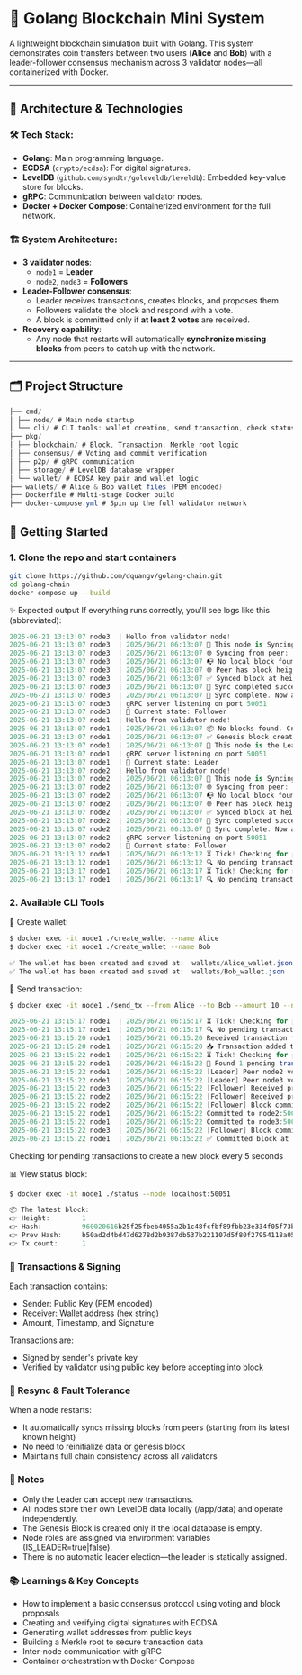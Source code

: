 # 🔗 Golang Blockchain Mini System

A lightweight blockchain simulation built with Golang. This system demonstrates coin transfers between two users (**Alice** and **Bob**) with a leader-follower consensus mechanism across 3 validator nodes—all containerized with Docker.

---

## 🧠 Architecture & Technologies

### 🛠 Tech Stack:
- **Golang**: Main programming language.
- **ECDSA** (`crypto/ecdsa`): For digital signatures.
- **LevelDB** (`github.com/syndtr/goleveldb/leveldb`): Embedded key-value store for blocks.
- **gRPC**: Communication between validator nodes.
- **Docker + Docker Compose**: Containerized environment for the full network.

### 🏗️ System Architecture:
- **3 validator nodes**:
  - `node1` = **Leader**
  - `node2`, `node3` = **Followers**
- **Leader-Follower consensus**:
  - Leader receives transactions, creates blocks, and proposes them.
  - Followers validate the block and respond with a vote.
  - A block is committed only if **at least 2 votes** are received.
- **Recovery capability**:
  - Any node that restarts will automatically **synchronize missing blocks** from peers to catch up with the network.

---

## 🗂 Project Structure
```csharp
├── cmd/
│ ├── node/ # Main node startup
│ └── cli/ # CLI tools: wallet creation, send transaction, check status
├── pkg/
│ ├── blockchain/ # Block, Transaction, Merkle root logic
│ ├── consensus/ # Voting and commit verification
│ ├── p2p/ # gRPC communication
│ ├── storage/ # LevelDB database wrapper
│ └── wallet/ # ECDSA key pair and wallet logic
├── wallets/ # Alice & Bob wallet files (PEM encoded)
├── Dockerfile # Multi-stage Docker build
├── docker-compose.yml # Spin up the full validator network
```
## 🚀 Getting Started

### 1. Clone the repo and start containers
```bash
git clone https://github.com/dquangv/golang-chain.git
cd golang-chain
docker compose up --build
```
✨ Expected output
If everything runs correctly, you'll see logs like this (abbreviated):
```csharp
2025-06-21 13:13:07 node3  | Hello from validator node!
2025-06-21 13:13:07 node3  | 2025/06/21 06:13:07 🔄 This node is Syncing...
2025-06-21 13:13:07 node3  | 2025/06/21 06:13:07 🌐 Syncing from peer: node1:50051
2025-06-21 13:13:07 node3  | 2025/06/21 06:13:07 📭 No local block found — full sync from height 0
2025-06-21 13:13:07 node3  | 2025/06/21 06:13:07 🌐 Peer has block height: 0
2025-06-21 13:13:07 node3  | 2025/06/21 06:13:07 ✅ Synced block at height 0 (hash: b50ad2d4bd47d6278d2b9387db537b221107d5f80f27954118a057d1b97af412)
2025-06-21 13:13:07 node3  | 2025/06/21 06:13:07 🎉 Sync completed successfully.
2025-06-21 13:13:07 node3  | 2025/06/21 06:13:07 🔁 Sync complete. Now acting as Follower.
2025-06-21 13:13:07 node3  | gRPC server listening on port 50051
2025-06-21 13:13:07 node3  | 🔎 Current state: Follower
2025-06-21 13:13:07 node1  | Hello from validator node!
2025-06-21 13:13:07 node1  | 2025/06/21 06:13:07 📦 No blocks found. Creating genesis block...
2025-06-21 13:13:07 node1  | 2025/06/21 06:13:07 ✅ Genesis block created.
2025-06-21 13:13:07 node1  | 2025/06/21 06:13:07 🧠 This node is the Leader.
2025-06-21 13:13:07 node1  | gRPC server listening on port 50051
2025-06-21 13:13:07 node1  | 🔎 Current state: Leader
2025-06-21 13:13:07 node2  | Hello from validator node!
2025-06-21 13:13:07 node2  | 2025/06/21 06:13:07 🔄 This node is Syncing...
2025-06-21 13:13:07 node2  | 2025/06/21 06:13:07 🌐 Syncing from peer: node1:50051
2025-06-21 13:13:07 node2  | 2025/06/21 06:13:07 📭 No local block found — full sync from height 0
2025-06-21 13:13:07 node2  | 2025/06/21 06:13:07 🌐 Peer has block height: 0
2025-06-21 13:13:07 node2  | 2025/06/21 06:13:07 ✅ Synced block at height 0 (hash: b50ad2d4bd47d6278d2b9387db537b221107d5f80f27954118a057d1b97af412)
2025-06-21 13:13:07 node2  | 2025/06/21 06:13:07 🎉 Sync completed successfully.
2025-06-21 13:13:07 node2  | 2025/06/21 06:13:07 🔁 Sync complete. Now acting as Follower.
2025-06-21 13:13:07 node2  | gRPC server listening on port 50051
2025-06-21 13:13:07 node2  | 🔎 Current state: Follower
2025-06-21 13:13:12 node1  | 2025/06/21 06:13:12 ⏳ Tick! Checking for pending transactions...
2025-06-21 13:13:12 node1  | 2025/06/21 06:13:12 🔍 No pending transactions. Skipping block creation.
2025-06-21 13:13:17 node1  | 2025/06/21 06:13:17 ⏳ Tick! Checking for pending transactions...
2025-06-21 13:13:17 node1  | 2025/06/21 06:13:17 🔍 No pending transactions. Skipping block creation.
```

### 2. Available CLI Tools
🧰 Create wallet:
```bash
$ docker exec -it node1 ./create_wallet --name Alice
$ docker exec -it node1 ./create_wallet --name Bob
```
```csharp
✅ The wallet has been created and saved at:  wallets/Alice_wallet.json
✅ The wallet has been created and saved at:  wallets/Bob_wallet.json
```
💸 Send transaction:
```bash
$ docker exec -it node1 ./send_tx --from Alice --to Bob --amount 10 --node localhost:50051
```
```csharp
2025-06-21 13:15:17 node1  | 2025/06/21 06:15:17 ⏳ Tick! Checking for pending transactions...
2025-06-21 13:15:17 node1  | 2025/06/21 06:15:17 🔍 No pending transactions. Skipping block creation.
2025-06-21 13:15:20 node1  | 2025/06/21 06:15:20 Received transaction from Alice to Bob (10.00 coins)
2025-06-21 13:15:20 node1  | 2025/06/21 06:15:20 📥 Transaction added to pending pool.
2025-06-21 13:15:22 node1  | 2025/06/21 06:15:22 ⏳ Tick! Checking for pending transactions...
2025-06-21 13:15:22 node1  | 2025/06/21 06:15:22 📨 Found 1 pending transaction(s). Creating new block...
2025-06-21 13:15:22 node1  | 2025/06/21 06:15:22 [Leader] Peer node2 voted true
2025-06-21 13:15:22 node1  | 2025/06/21 06:15:22 [Leader] Peer node3 voted true
2025-06-21 13:15:22 node3  | 2025/06/21 06:15:22 [Follower] Received proposed block: 960020616b25f25fbeb4055a2b1c48fcfbf89fbb23e334f05f73b828fdb56062
2025-06-21 13:15:22 node2  | 2025/06/21 06:15:22 [Follower] Received proposed block: 960020616b25f25fbeb4055a2b1c48fcfbf89fbb23e334f05f73b828fdb56062
2025-06-21 13:15:22 node2  | 2025/06/21 06:15:22 [Follower] Block committed: 960020616b25f25fbeb4055a2b1c48fcfbf89fbb23e334f05f73b828fdb56062
2025-06-21 13:15:22 node1  | 2025/06/21 06:15:22 Committed to node2:50051
2025-06-21 13:15:22 node1  | 2025/06/21 06:15:22 Committed to node3:50051
2025-06-21 13:15:22 node3  | 2025/06/21 06:15:22 [Follower] Block committed: 960020616b25f25fbeb4055a2b1c48fcfbf89fbb23e334f05f73b828fdb56062
2025-06-21 13:15:22 node1  | 2025/06/21 06:15:22 ✅ Committed block at height 1 with 1 txs
```
Checking for pending transactions to create a new block every 5 seconds

📊 View status block:
```bash
$ docker exec -it node1 ./status --node localhost:50051
```
```csharp
📦 The latest block:
👉 Height:        1
👉 Hash:          960020616b25f25fbeb4055a2b1c48fcfbf89fbb23e334f05f73b828fdb56062
👉 Prev Hash:     b50ad2d4bd47d6278d2b9387db537b221107d5f80f27954118a057d1b97af412
👉 Tx count:      1
```

### 🔐 Transactions & Signing
Each transaction contains:
- Sender: Public Key (PEM encoded)
- Receiver: Wallet address (hex string)
- Amount, Timestamp, and Signature

Transactions are:
- Signed by sender's private key
- Verified by validator using public key before accepting into block

### 🔄 Resync & Fault Tolerance
When a node restarts:
- It automatically syncs missing blocks from peers (starting from its latest known height)
- No need to reinitialize data or genesis block
- Maintains full chain consistency across all validators

### 📌 Notes
- Only the Leader can accept new transactions.
- All nodes store their own LevelDB data locally (/app/data) and operate independently.
- The Genesis Block is created only if the local database is empty.
- Node roles are assigned via environment variables (IS_LEADER=true|false).
- There is no automatic leader election—the leader is statically assigned.

### 📚 Learnings & Key Concepts
- How to implement a basic consensus protocol using voting and block proposals
- Creating and verifying digital signatures with ECDSA
- Generating wallet addresses from public keys
- Building a Merkle root to secure transaction data
- Inter-node communication with gRPC
- Container orchestration with Docker Compose
